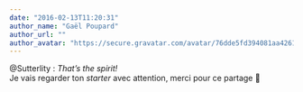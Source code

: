 ```yaml
---
date: "2016-02-13T11:20:31"
author_name: "Gaël Poupard"
author_url: ""
author_avatar: "https://secure.gravatar.com/avatar/76dde5fd394081aa4261802372fe2e33?s=48&d=mm&r=g"
---
```

@Sutterlity : _That’s the spirit!_  
Je vais regarder ton _starter_ avec attention, merci pour ce partage 🙂